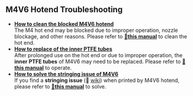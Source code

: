 ## M4V6 Hotend Troubleshooting
- [**How to clean the blocked M4V6 hotend**](./cleanM4V6.md)      
The M4 hot end may be blocked due to improper operation, nozzle blockage, and other reasons. Please refer to [**:book:this manual**](./cleanM4V6.md) to clean the hot end.
- [**How to replace of the inner PTFE tubes**](./ReplaceM4V6InnerPTFE.md)      
After prolonged use on the hot end or due to improper operation, the **inner PTFE tubes** of M4V6 may need to be replaced. Please refer to [ **:book:this manual**](./ReplaceM4V6InnerPTFE.md) to operate.
- [**How to solve the stringing issue of M4V6**](./stringsissue.md)      
If you find a **stringing issue** (:link: [wiki](https://www.matterhackers.com/articles/3d-printer-troubleshooting-guide#Issue9)) when printed by M4V6 hotend, please refer to [ **:book:this manual**](./stringsissue.md) to solve.